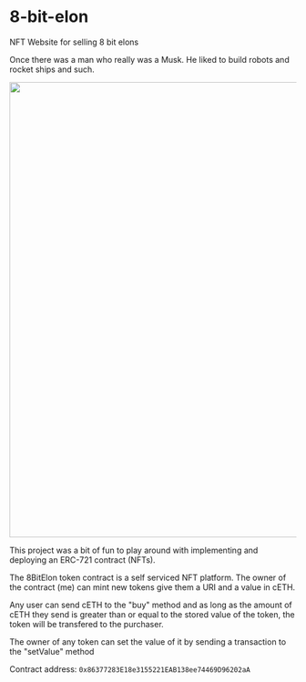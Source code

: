 # 8-bit-elon
NFT Website for selling 8 bit elons

Once there was a man who really was a Musk. He liked to build robots and rocket ships and such.

<img src="https://im2.ezgif.com/tmp/ezgif-2-dcbf3c62a9b0.gif" width="800px" />

This project was a bit of fun to play around with implementing and deploying an ERC-721 contract (NFTs).

The 8BitElon token contract is a self serviced NFT platform. The owner of the contract (me) can mint new tokens give them a URI and a value in cETH.

Any user can send cETH to the "buy" method and as long as the amount of cETH they send is greater than or equal to the stored value of the token, the token will be transfered to the purchaser.

The owner of any token can set the value of it by sending a transaction to the "setValue" method

Contract address: `0x86377283E18e3155221EAB138ee74469D96202aA`
